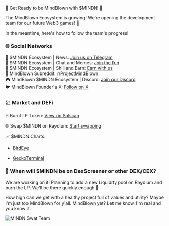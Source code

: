 🌟 Get Ready to be MindBlown with $MINDN! 🌟

The MindBlown Ecosystem is growing! We're opening the development team for our future Web3 games! 🚀

In the meantime, here's how to follow the team's progress!
### 🌐 Social Networks

📢 $MINDN Ecosystem | News: [Join us on Telegram](https://t.me/MindBlownProject)  
💬 $MINDN Ecosystem | Chat and Memes: [Join the fun](https://t.me/MindBlowngraphicsmemes/1)  
💸 $MINDN Ecosystem | Shill and Earn: [Earn with us](https://t.me/MindBlownCommunity)  
📝 MindBlown Subreddit: [r/ProjectMindBlown](https://www.reddit.com/r/ProjectMindBlown/)  
🎮 MindBlown $MINDN Ecosystem | Discord: [Join our Discord](https://discord.gg/93XJtRQWkW)  
🐦 MindBlown Founder's X: [Follow on X](https://x.com/SeitanSurKick)

### 💹 Market and DEFi
🔥 Burnt LP Token: [View on Solscan](https://solscan.io/tx/3usMDeJyfFeKBrr6piNKwqMLUCBPqL14TQzeXPTEp5J3fqEWtT9gvxvhK6daES9pCFHHLgwncW4MHbyEabEPLkGZ)  

🌐 Swap $MINDN on Raydium: [Start swapping](https://raydium.io/swap/?inputMint=sol&outputMint=4bEMorkYYDojk98Pk2hRTScvh6HwKgvrikzEcP2dY545)

📈 $MINDN Charts:
- [BirdEye](https://birdeye.so/token/4bEMorkYYDojk98Pk2hRTScvh6HwKgvrikzEcP2dY545?chain=solana)

- [GeckoTerminal](https://www.geckoterminal.com/solana/pools/GXvnPwpJs22Q6YvUr6eA9EJV7Dt23RUH6m7jw9DW8o48)

### 🤔 When will $MINDN be on DexScreener or other DEX/CEX?

We are working on it! Planning to add a new Liquidity pool on Raydium and burn the LP.
We'll be there quickly enough 🚀

How high can we get with a healthy project full of values and utility? Maybe I'm just too MindBlown for y'all.
MindBlown yet? Let me know, I'm real and you know it.

![MINDN Swat Team](https://github.com/user-attachments/assets/7b04f5d0-324e-40ac-8b6c-26bfc30e8c01)

